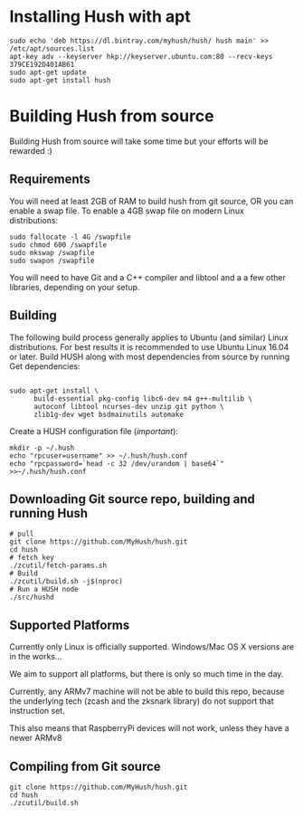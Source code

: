 
# Installing Hush with apt

    sudo echo 'deb https://dl.bintray.com/myhush/hush/ hush main' >> /etc/apt/sources.list
    apt-key adv --keyserver hkp://keyserver.ubuntu.com:80 --recv-keys 379CE192D401AB61 
    sudo apt-get update
    sudo apt-get install hush

# Building Hush from source

Building Hush from source will take some time but your efforts will be rewarded :)

## Requirements

You will need at least 2GB of RAM to build hush from git source, OR
you can enable a swap file. To enable a 4GB swap file on modern Linux
distributions:

    sudo fallocate -l 4G /swapfile
    sudo chmod 600 /swapfile
    sudo mkswap /swapfile
    sudo swapon /swapfile

You will need to have Git and a C++ compiler and libtool and a
a few other libraries, depending on your setup.

## Building
The following build process generally applies to Ubuntu (and similar) Linux
distributions. For best results it is recommended to use Ubuntu Linux 16.04
or later.
Build HUSH along with most dependencies from source by running
Get dependencies:
```{r, engine='bash'}

sudo apt-get install \
      build-essential pkg-config libc6-dev m4 g++-multilib \
      autoconf libtool ncurses-dev unzip git python \
      zlib1g-dev wget bsdmainutils automake
```

Create a HUSH configuration file (*important*):
```
mkdir -p ~/.hush
echo "rpcuser=username" >> ~/.hush/hush.conf
echo "rpcpassword=`head -c 32 /dev/urandom | base64`" >>~/.hush/hush.conf
```

## Downloading Git source repo, building and running Hush

```{r, engine='bash'}
# pull
git clone https://github.com/MyHush/hush.git
cd hush
# fetch key
./zcutil/fetch-params.sh
# Build
./zcutil/build.sh -j$(nproc)
# Run a HUSH node
./src/hushd
```

## Supported Platforms

Currently only Linux is officially supported. Windows/Mac OS X versions are in the works...

We aim to support all platforms, but there is only so much time in the day.

Currently, any ARMv7 machine will not be able to build this repo, because the
underlying tech (zcash and the zksnark library) do not support that instruction
set.

This also means that RaspberryPi devices will not work, unless they have a newer ARMv8

## Compiling from Git source

    git clone https://github.com/MyHush/hush.git
    cd hush
    ./zcutil/build.sh

